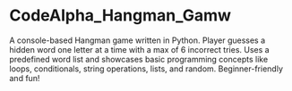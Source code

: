 # CodeAlpha_Hangman_Gamw
A console-based Hangman game written in Python. Player guesses a hidden word one letter at a time with a max of 6 incorrect tries. Uses a predefined word list and showcases basic programming concepts like loops, conditionals, string operations, lists, and random. Beginner-friendly and fun!
